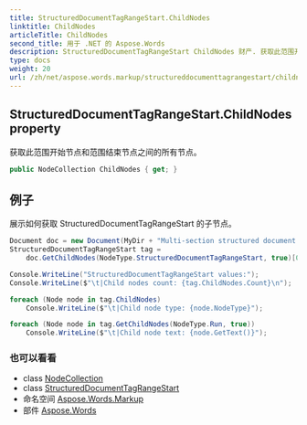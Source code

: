 ```yaml
---
title: StructuredDocumentTagRangeStart.ChildNodes
linktitle: ChildNodes
articleTitle: ChildNodes
second_title: 用于 .NET 的 Aspose.Words
description: StructuredDocumentTagRangeStart ChildNodes 财产. 获取此范围开始节点和范围结束节点之间的所有节点 在 C#.
type: docs
weight: 20
url: /zh/net/aspose.words.markup/structureddocumenttagrangestart/childnodes/
---
```

## StructuredDocumentTagRangeStart.ChildNodes property

获取此范围开始节点和范围结束节点之间的所有节点。

```csharp
public NodeCollection ChildNodes { get; }
```

## 例子

展示如何获取 StructuredDocumentTagRangeStart 的子节点。

```csharp
Document doc = new Document(MyDir + "Multi-section structured document tags.docx");
StructuredDocumentTagRangeStart tag =
    doc.GetChildNodes(NodeType.StructuredDocumentTagRangeStart, true)[0] as StructuredDocumentTagRangeStart;

Console.WriteLine("StructuredDocumentTagRangeStart values:");
Console.WriteLine($"\t|Child nodes count: {tag.ChildNodes.Count}\n");

foreach (Node node in tag.ChildNodes)
    Console.WriteLine($"\t|Child node type: {node.NodeType}");

foreach (Node node in tag.GetChildNodes(NodeType.Run, true))
    Console.WriteLine($"\t|Child node text: {node.GetText()}");
```

### 也可以看看

* class [NodeCollection](../../../aspose.words/nodecollection/)
* class [StructuredDocumentTagRangeStart](../)
* 命名空间 [Aspose.Words.Markup](../../../aspose.words.markup/)
* 部件 [Aspose.Words](../../../)
